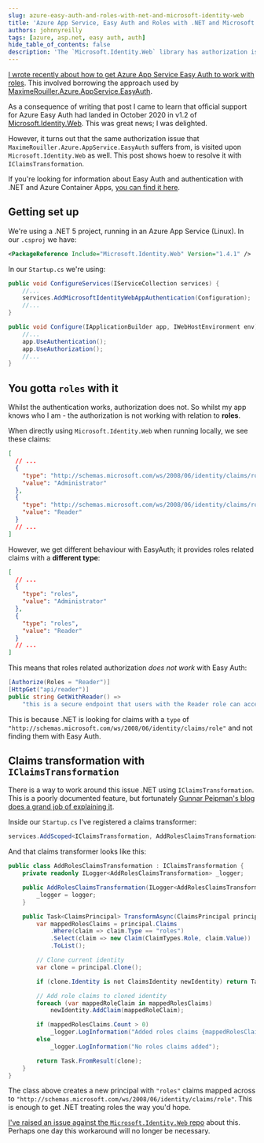 ```yaml
---
slug: azure-easy-auth-and-roles-with-net-and-microsoft-identity-web
title: 'Azure App Service, Easy Auth and Roles with .NET and Microsoft.Identity.Web'
authors: johnnyreilly
tags: [azure, asp.net, easy auth, auth]
hide_table_of_contents: false
description: 'The `Microsoft.Identity.Web` library has authorization issues with roles. A `IClaimsTransformation` can map claims to fix the problem.'
---
```


[I wrote recently about how to get Azure App Service Easy Auth to work with roles](../2021-01-14-azure-easy-auth-and-roles-with-dotnet-and-core/index.md). This involved borrowing the approach used by [MaximeRouiller.Azure.AppService.EasyAuth](https://github.com/MaximRouiller/MaximeRouiller.Azure.AppService.EasyAuth).

As a consequence of writing that post I came to learn that official support for Azure Easy Auth had landed in October 2020 in v1.2 of [Microsoft.Identity.Web](https://github.com/AzureAD/microsoft-identity-web/wiki/1.2.0#integration-with-azure-app-services-authentication-of-web-apps-running-with-microsoftidentityweb). This was great news; I was delighted.

However, it turns out that the same authorization issue that `MaximeRouiller.Azure.AppService.EasyAuth` suffers from, is visited upon `Microsoft.Identity.Web` as well. This post shows hoew to resolve it with `IClaimsTransformation`.

<!--truncate-->

If you're looking for information about Easy Auth and authentication with .NET and Azure Container Apps, [you can find it here](../2023-06-11-azure-container-apps-easy-auth-and-dotnet-authentication/index.md).

## Getting set up

We're using a .NET 5 project, running in an Azure App Service (Linux). In our `.csproj` we have:

```xml
<PackageReference Include="Microsoft.Identity.Web" Version="1.4.1" />
```

In our `Startup.cs` we're using:

```cs
public void ConfigureServices(IServiceCollection services) {
    //...
    services.AddMicrosoftIdentityWebAppAuthentication(Configuration);
    //...
}

public void Configure(IApplicationBuilder app, IWebHostEnvironment env) {
    //...
    app.UseAuthentication();
    app.UseAuthorization();
    //...
}
```

## You gotta `roles` with it

Whilst the authentication works, authorization does not. So whilst my app knows who I am - the authorization is not working with relation to **roles**.

When directly using `Microsoft.Identity.Web` when running locally, we see these claims:

```json
[
  // ...
  {
    "type": "http://schemas.microsoft.com/ws/2008/06/identity/claims/role",
    "value": "Administrator"
  },
  {
    "type": "http://schemas.microsoft.com/ws/2008/06/identity/claims/role",
    "value": "Reader"
  }
  // ...
]
```

However, we get different behaviour with EasyAuth; it provides roles related claims with a **different type**:

```json
[
  // ...
  {
    "type": "roles",
    "value": "Administrator"
  },
  {
    "type": "roles",
    "value": "Reader"
  }
  // ...
]
```

This means that roles related authorization _does not work_ with Easy Auth:

```cs
[Authorize(Roles = "Reader")]
[HttpGet("api/reader")]
public string GetWithReader() =>
    "this is a secure endpoint that users with the Reader role can access";
```

This is because .NET is looking for claims with a `type` of `"http://schemas.microsoft.com/ws/2008/06/identity/claims/role"` and not finding them with Easy Auth.

## Claims transformation with `IClaimsTransformation`

There is a way to work around this issue .NET using `IClaimsTransformation`. This is a poorly documented feature, but fortunately [Gunnar Peipman's blog does a grand job of explaining it](https://gunnarpeipman.com/aspnet-core-adding-claims-to-existing-identity/).

Inside our `Startup.cs` I've registered a claims transformer:

```cs
services.AddScoped<IClaimsTransformation, AddRolesClaimsTransformation>();
```

And that claims transformer looks like this:

```cs
public class AddRolesClaimsTransformation : IClaimsTransformation {
    private readonly ILogger<AddRolesClaimsTransformation> _logger;

    public AddRolesClaimsTransformation(ILogger<AddRolesClaimsTransformation> logger) {
        _logger = logger;
    }

    public Task<ClaimsPrincipal> TransformAsync(ClaimsPrincipal principal) {
        var mappedRolesClaims = principal.Claims
            .Where(claim => claim.Type == "roles")
            .Select(claim => new Claim(ClaimTypes.Role, claim.Value))
            .ToList();

        // Clone current identity
        var clone = principal.Clone();

        if (clone.Identity is not ClaimsIdentity newIdentity) return Task.FromResult(principal);

        // Add role claims to cloned identity
        foreach (var mappedRoleClaim in mappedRolesClaims)
            newIdentity.AddClaim(mappedRoleClaim);

        if (mappedRolesClaims.Count > 0)
            _logger.LogInformation("Added roles claims {mappedRolesClaims}", mappedRolesClaims);
        else
            _logger.LogInformation("No roles claims added");

        return Task.FromResult(clone);
    }
}
```

The class above creates a new principal with `"roles"` claims mapped across to `"http://schemas.microsoft.com/ws/2008/06/identity/claims/role"`. This is enough to get .NET treating roles the way you'd hope.

[I've raised an issue against the `Microsoft.Identity.Web` repo](https://github.com/AzureAD/microsoft-identity-web/issues/881) about this. Perhaps one day this workaround will no longer be necessary.
